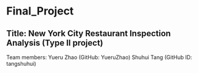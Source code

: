 # Final_Project
## Title: New York City Restaurant Inspection Analysis (Type II project)
Team members:
Yueru Zhao (GitHub: YueruZhao)
Shuhui Tang (GitHub ID: tangshuhui)


